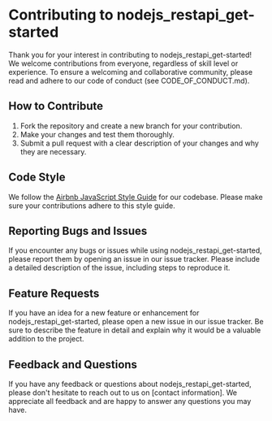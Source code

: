 # Contributing to nodejs_restapi_get-started

Thank you for your interest in contributing to nodejs_restapi_get-started! We welcome contributions from everyone, regardless of skill level or experience. To ensure a welcoming and collaborative community, please read and adhere to our code of conduct (see CODE_OF_CONDUCT.md).

## How to Contribute

1. Fork the repository and create a new branch for your contribution.
2. Make your changes and test them thoroughly.
3. Submit a pull request with a clear description of your changes and why they are necessary.

## Code Style

We follow the [Airbnb JavaScript Style Guide](https://github.com/airbnb/javascript) for our codebase. Please make sure your contributions adhere to this style guide.

## Reporting Bugs and Issues

If you encounter any bugs or issues while using nodejs_restapi_get-started, please report them by opening an issue in our issue tracker. Please include a detailed description of the issue, including steps to reproduce it.

## Feature Requests

If you have an idea for a new feature or enhancement for nodejs_restapi_get-started, please open a new issue in our issue tracker. Be sure to describe the feature in detail and explain why it would be a valuable addition to the project.

## Feedback and Questions

If you have any feedback or questions about nodejs_restapi_get-started, please don't hesitate to reach out to us on [contact information]. We appreciate all feedback and are happy to answer any questions you may have.
